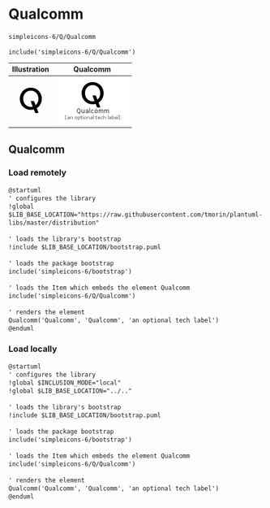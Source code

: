 # Qualcomm


```text
simpleicons-6/Q/Qualcomm
```

```text
include('simpleicons-6/Q/Qualcomm')
```



| Illustration | Qualcomm |
| :---: | :---: |
| ![illustration for Illustration](../../simpleicons-6/Q/Qualcomm.png) | ![illustration for Qualcomm](../../simpleicons-6/Q/Qualcomm.Local.png) |




## Qualcomm

### Load remotely
```plantuml
@startuml
' configures the library
!global $LIB_BASE_LOCATION="https://raw.githubusercontent.com/tmorin/plantuml-libs/master/distribution"

' loads the library's bootstrap
!include $LIB_BASE_LOCATION/bootstrap.puml

' loads the package bootstrap
include('simpleicons-6/bootstrap')

' loads the Item which embeds the element Qualcomm
include('simpleicons-6/Q/Qualcomm')

' renders the element
Qualcomm('Qualcomm', 'Qualcomm', 'an optional tech label')
@enduml
```

### Load locally
```plantuml
@startuml
' configures the library
!global $INCLUSION_MODE="local"
!global $LIB_BASE_LOCATION="../.."

' loads the library's bootstrap
!include $LIB_BASE_LOCATION/bootstrap.puml

' loads the package bootstrap
include('simpleicons-6/bootstrap')

' loads the Item which embeds the element Qualcomm
include('simpleicons-6/Q/Qualcomm')

' renders the element
Qualcomm('Qualcomm', 'Qualcomm', 'an optional tech label')
@enduml
```

